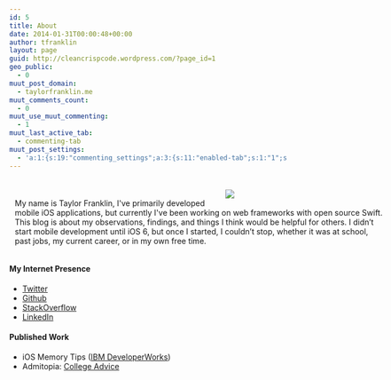 ```yaml
---
id: 5
title: About
date: 2014-01-31T00:00:48+00:00
author: tfranklin
layout: page
guid: http://cleancrispcode.wordpress.com/?page_id=1
geo_public:
  - 0
muut_post_domain:
  - taylorfranklin.me
muut_comments_count:
  - 0
muut_use_muut_commenting:
  - 1
muut_last_active_tab:
  - commenting-tab
muut_post_settings:
  - 'a:1:{s:19:"commenting_settings";a:3:{s:11:"enabled-tab";s:1:"1";s:4:"type";s:4:"flat";s:15:"disable_uploads";s:1:"0";}}'
---
```


<style type="text/css">

  .post-container {
      width: 700px;
      margin: 20px 20px 0 -20px;  
      overflow: auto
  }
  .post-thumb {
      float: right;
  }
  .post-thumb {
      width: 300px;
  }
  .post-thumb img {
      margin-top: 0px;
  }
  .post-content {
    display: block
      margin-left: 270px;
      margin-top: 30px;
  }
  .post-title {
      font-weight: bold;
      font-size: 200%
  }

</style>

<div class="post-container">                
    <div class="post-thumb">
      <p style="padding-left: 10px;">
        <img src="{{ site.url }}/images/2014/01/IMG_9266.jpg">
      </p>
    </div>
    <div class="post-content">
      <p style="padding-left: 30px;">
        My name is Taylor Franklin, I've primarily developed mobile iOS applications, but currently I've been working on web frameworks with open source Swift. This blog is about my observations, findings, and things I think would be helpful for others. I didn&#8217;t start mobile development until iOS 6, but once I started, I couldn&#8217;t stop, whether it was at school, past jobs, my current career, or in my own free time.
      </p>

   </div>
</div>

#### My Internet Presence

* <a href="https://twitter.com/tfrank64" target="_blank">Twitter</a>
* <a href="https://github.com/tfrank64/" target="_blank">Github</a>
* <a href="http://stackoverflow.com/users/2280737/tfrank377" target="_blank">StackOverflow</a>
* <a href="https://www.linkedin.com/in/taylorfranklin" target="_blank">LinkedIn</a>

#### Published Work

* iOS Memory Tips (<a href="http://www.ibm.com/developerworks/library/mo-ios-memory/" target="_blank">IBM DeveloperWorks</a>)
* Admitopia: <a href="http://admitopia.com/youll-thank-yourself-later/" target="_blank">College Advice</a>

